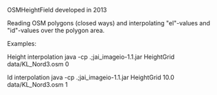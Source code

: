 OSMHeightField 
developed in 2013

Reading OSM polygons (closed ways) and 
interpolating "el"-values and "id"-values over the polygon area.


Examples:

Height interpolation
  java -cp .;jai_imageio-1.1.jar HeightGrid data/KL_Nord3.osm 0

Id interpolation
  java -cp .;jai_imageio-1.1.jar HeightGrid 10.0 data/KL_Nord3.osm 1
